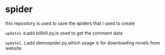 # spider
this repository is used to save the spiders that i used to create

`update1.0`:add bilibili.py,is used to get the comment data

`update1.1`:add demospider.py,which usage is for downloading novels from website
